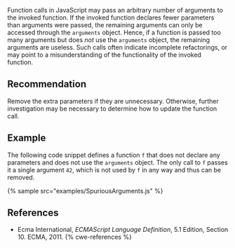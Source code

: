 Function calls in JavaScript may pass an arbitrary number of arguments to the invoked function. If the invoked function declares fewer parameters than arguments were passed, the remaining arguments can only be accessed through the `arguments` object. Hence, if a function is passed too many arguments but does *not* use the `arguments` object, the remaining arguments are useless. Such calls often indicate incomplete refactorings, or may point to a misunderstanding of the functionality of the invoked function.


## Recommendation
Remove the extra parameters if they are unnecessary. Otherwise, further investigation may be necessary to determine how to update the function call.


## Example
The following code snippet defines a function `f` that does not declare any parameters and does not use the `arguments` object. The only call to `f` passes it a single argument `42`, which is not used by `f` in any way and thus can be removed.

{% sample src="examples/SpuriousArguments.js" %}

## References
* Ecma International, *ECMAScript Language Definition*, 5.1 Edition, Section 10. ECMA, 2011.
{% cwe-references %}
